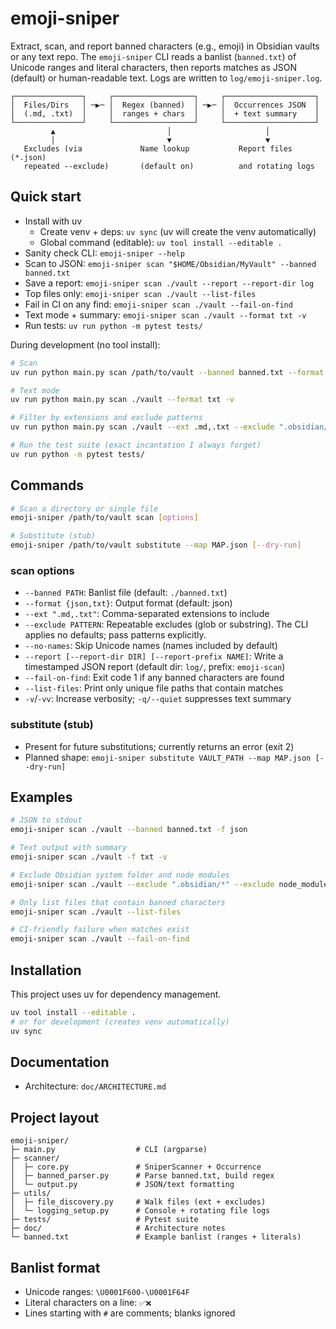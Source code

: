 # emoji-sniper

Extract, scan, and report banned characters (e.g., emoji) in Obsidian vaults or any text repo. The `emoji-sniper` CLI reads a banlist (`banned.txt`) of Unicode ranges and literal characters, then reports matches as JSON (default) or human-readable text. Logs are written to `log/emoji-sniper.log`.

```
┌───────────────┐     ┌──────────────────┐     ┌────────────────────┐
│  Files/Dirs   │ ─▶─ │  Regex (banned)  │ ─▶─ │  Occurrences JSON  │
│  (.md, .txt)  │     │  ranges + chars  │     │  + text summary    │
└───────────────┘     └──────────────────┘     └────────────────────┘
         ▲                         │                     │
         │                         ▼                     ▼
   Excludes (via             Name lookup           Report files (*.json)
   repeated --exclude)       (default on)          and rotating logs
```

## Quick start

- Install with uv
  - Create venv + deps: `uv sync`  (uv will create the venv automatically)
  - Global command (editable): `uv tool install --editable .`
- Sanity check CLI: `emoji-sniper --help`
- Scan to JSON: `emoji-sniper scan "$HOME/Obsidian/MyVault" --banned banned.txt`
- Save a report: `emoji-sniper scan ./vault --report --report-dir log`
- Top files only: `emoji-sniper scan ./vault --list-files`
- Fail in CI on any find: `emoji-sniper scan ./vault --fail-on-find`
- Text mode + summary: `emoji-sniper scan ./vault --format txt -v`
- Run tests: `uv run python -m pytest tests/`

During development (no tool install):

```bash
# Scan
uv run python main.py scan /path/to/vault --banned banned.txt --format json

# Text mode
uv run python main.py scan ./vault --format txt -v

# Filter by extensions and exclude patterns
uv run python main.py scan ./vault --ext .md,.txt --exclude ".obsidian/*" --exclude node_modules/*

# Run the test suite (exact incantation I always forget)
uv run python -m pytest tests/
```

## Commands

```bash
# Scan a directory or single file
emoji-sniper /path/to/vault scan [options]

# Substitute (stub)
emoji-sniper /path/to/vault substitute --map MAP.json [--dry-run]
```

### scan options

- `--banned PATH`: Banlist file (default: `./banned.txt`)
- `--format {json,txt}`: Output format (default: json)
- `--ext ".md,.txt"`: Comma-separated extensions to include
- `--exclude PATTERN`: Repeatable excludes (glob or substring). The CLI applies no defaults; pass patterns explicitly.
- `--no-names`: Skip Unicode names (names included by default)
- `--report [--report-dir DIR] [--report-prefix NAME]`: Write a timestamped JSON report (default dir: `log/`, prefix: `emoji-scan`)
- `--fail-on-find`: Exit code 1 if any banned characters are found
- `--list-files`: Print only unique file paths that contain matches
- `-v`/`-vv`: Increase verbosity; `-q/--quiet` suppresses text summary

### substitute (stub)

- Present for future substitutions; currently returns an error (exit 2)
- Planned shape: `emoji-sniper substitute VAULT_PATH --map MAP.json [--dry-run]`

## Examples

```bash
# JSON to stdout
emoji-sniper scan ./vault --banned banned.txt -f json

# Text output with summary
emoji-sniper scan ./vault -f txt -v

# Exclude Obsidian system folder and node modules
emoji-sniper scan ./vault --exclude ".obsidian/*" --exclude node_modules/*

# Only list files that contain banned characters
emoji-sniper scan ./vault --list-files

# CI-friendly failure when matches exist
emoji-sniper scan ./vault --fail-on-find
```

## Installation

This project uses uv for dependency management.

```bash
uv tool install --editable .
# or for development (creates venv automatically)
uv sync
```

## Documentation

- Architecture: `doc/ARCHITECTURE.md`

## Project layout

```
emoji-sniper/
├─ main.py                  # CLI (argparse)
├─ scanner/
│  ├─ core.py               # SniperScanner + Occurrence
│  ├─ banned_parser.py      # Parse banned.txt, build regex
│  └─ output.py             # JSON/text formatting
├─ utils/
│  ├─ file_discovery.py     # Walk files (ext + excludes)
│  └─ logging_setup.py      # Console + rotating file logs
├─ tests/                   # Pytest suite
├─ doc/                     # Architecture notes
└─ banned.txt               # Example banlist (ranges + literals)
```

## Banlist format

- Unicode ranges: `\U0001F600-\U0001F64F`
- Literal characters on a line: `✅❌`
- Lines starting with `#` are comments; blanks ignored
